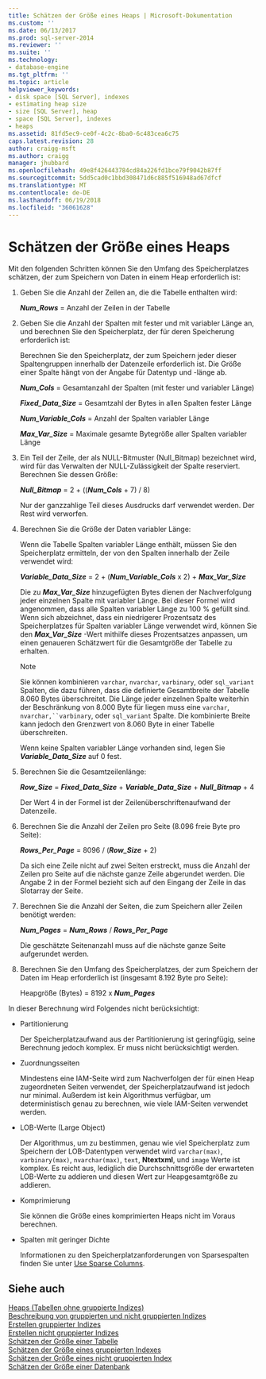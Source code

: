 ```yaml
---
title: Schätzen der Größe eines Heaps | Microsoft-Dokumentation
ms.custom: ''
ms.date: 06/13/2017
ms.prod: sql-server-2014
ms.reviewer: ''
ms.suite: ''
ms.technology:
- database-engine
ms.tgt_pltfrm: ''
ms.topic: article
helpviewer_keywords:
- disk space [SQL Server], indexes
- estimating heap size
- size [SQL Server], heap
- space [SQL Server], indexes
- heaps
ms.assetid: 81fd5ec9-ce0f-4c2c-8ba0-6c483cea6c75
caps.latest.revision: 28
author: craigg-msft
ms.author: craigg
manager: jhubbard
ms.openlocfilehash: 49e8f426443784cd84a226fd1bce79f9042b87ff
ms.sourcegitcommit: 5dd5cad0c1bbd308471d6c885f516948ad67dfcf
ms.translationtype: MT
ms.contentlocale: de-DE
ms.lasthandoff: 06/19/2018
ms.locfileid: "36061628"
---
```

# <a name="estimate-the-size-of-a-heap"></a>Schätzen der Größe eines Heaps
  Mit den folgenden Schritten können Sie den Umfang des Speicherplatzes schätzen, der zum Speichern von Daten in einem Heap erforderlich ist:  
  
1.  Geben Sie die Anzahl der Zeilen an, die die Tabelle enthalten wird:  
  
     ***Num_Rows***  = Anzahl der Zeilen in der Tabelle  
  
2.  Geben Sie die Anzahl der Spalten mit fester und mit variabler Länge an, und berechnen Sie den Speicherplatz, der für deren Speicherung erforderlich ist:  
  
     Berechnen Sie den Speicherplatz, der zum Speichern jeder dieser Spaltengruppen innerhalb der Datenzeile erforderlich ist. Die Größe einer Spalte hängt von der Angabe für Datentyp und -länge ab.  
  
     ***Num_Cols***  = Gesamtanzahl der Spalten (mit fester und variabler Länge)  
  
     ***Fixed_Data_Size***  = Gesamtzahl der Bytes in allen Spalten fester Länge  
  
     ***Num_Variable_Cols***  = Anzahl der Spalten variabler Länge  
  
     ***Max_Var_Size***  = Maximale gesamte Bytegröße aller Spalten variabler Länge  
  
3.  Ein Teil der Zeile, der als NULL-Bitmuster (Null_Bitmap) bezeichnet wird, wird für das Verwalten der NULL-Zulässigkeit der Spalte reserviert. Berechnen Sie dessen Größe:  
  
     ***Null_Bitmap***  = 2 + ((***Num_Cols*** + 7) / 8)  
  
     Nur der ganzzahlige Teil dieses Ausdrucks darf verwendet werden. Der Rest wird verworfen.  
  
4.  Berechnen Sie die Größe der Daten variabler Länge:  
  
     Wenn die Tabelle Spalten variabler Länge enthält, müssen Sie den Speicherplatz ermitteln, der von den Spalten innerhalb der Zeile verwendet wird:  
  
     ***Variable_Data_Size***  = 2 + (***Num_Variable_Cols*** x 2) + ***Max_Var_Size***  
  
     Die zu ***Max_Var_Size*** hinzugefügten Bytes dienen der Nachverfolgung jeder einzelnen Spalte mit variabler Länge. Bei dieser Formel wird angenommen, dass alle Spalten variabler Länge zu 100 % gefüllt sind. Wenn sich abzeichnet, dass ein niedrigerer Prozentsatz des Speicherplatzes für Spalten variabler Länge verwendet wird, können Sie den ***Max_Var_Size*** -Wert mithilfe dieses Prozentsatzes anpassen, um einen genaueren Schätzwert für die Gesamtgröße der Tabelle zu erhalten.  
  
    > [!NOTE]  
    >  Sie können kombinieren `varchar`, `nvarchar`, `varbinary`, oder `sql_variant` Spalten, die dazu führen, dass die definierte Gesamtbreite der Tabelle 8.060 Bytes überschreitet. Die Länge jeder einzelnen Spalte weiterhin der Beschränkung von 8.000 Byte für liegen muss eine `varchar`, `nvarchar,``varbinary`, oder `sql_variant` Spalte. Die kombinierte Breite kann jedoch den Grenzwert von 8.060 Byte in einer Tabelle überschreiten.  
  
     Wenn keine Spalten variabler Länge vorhanden sind, legen Sie ***Variable_Data_Size*** auf 0 fest.  
  
5.  Berechnen Sie die Gesamtzeilenlänge:  
  
     ***Row_Size***  = ***Fixed_Data_Size*** + ***Variable_Data_Size*** + ***Null_Bitmap*** + 4  
  
     Der Wert 4 in der Formel ist der Zeilenüberschriftenaufwand der Datenzeile.  
  
6.  Berechnen Sie die Anzahl der Zeilen pro Seite (8.096 freie Byte pro Seite):  
  
     ***Rows_Per_Page***  = 8096 / (***Row_Size*** + 2)  
  
     Da sich eine Zeile nicht auf zwei Seiten erstreckt, muss die Anzahl der Zeilen pro Seite auf die nächste ganze Zeile abgerundet werden. Die Angabe 2 in der Formel bezieht sich auf den Eingang der Zeile in das Slotarray der Seite.  
  
7.  Berechnen Sie die Anzahl der Seiten, die zum Speichern aller Zeilen benötigt werden:  
  
     ***Num_Pages***  = ***Num_Rows*** / ***Rows_Per_Page***  
  
     Die geschätzte Seitenanzahl muss auf die nächste ganze Seite aufgerundet werden.  
  
8.  Berechnen Sie den Umfang des Speicherplatzes, der zum Speichern der Daten im Heap erforderlich ist (insgesamt 8.192 Byte pro Seite):  
  
     Heapgröße (Bytes) = 8192 x ***Num_Pages***  
  
 In dieser Berechnung wird Folgendes nicht berücksichtigt:  
  
-   Partitionierung  
  
     Der Speicherplatzaufwand aus der Partitionierung ist geringfügig, seine Berechnung jedoch komplex. Er muss nicht berücksichtigt werden.  
  
-   Zuordnungsseiten  
  
     Mindestens eine IAM-Seite wird zum Nachverfolgen der für einen Heap zugeordneten Seiten verwendet, der Speicherplatzaufwand ist jedoch nur minimal. Außerdem ist kein Algorithmus verfügbar, um deterministisch genau zu berechnen, wie viele IAM-Seiten verwendet werden.  
  
-   LOB-Werte (Large Object)  
  
     Der Algorithmus, um zu bestimmen, genau wie viel Speicherplatz zum Speichern der LOB-Datentypen verwendet wird `varchar(max)`, `varbinary(max)`, `nvarchar(max)`, `text`, **Ntextxml**, und `image` Werte ist komplex. Es reicht aus, lediglich die Durchschnittsgröße der erwarteten LOB-Werte zu addieren und diesen Wert zur Heapgesamtgröße zu addieren.  
  
-   Komprimierung  
  
     Sie können die Größe eines komprimierten Heaps nicht im Voraus berechnen.  
  
-   Spalten mit geringer Dichte  
  
     Informationen zu den Speicherplatzanforderungen von Sparsespalten finden Sie unter [Use Sparse Columns](../tables/use-sparse-columns.md).  
  
## <a name="see-also"></a>Siehe auch  
 [Heaps &#40;Tabellen ohne gruppierte Indizes&#41;](../indexes/heaps-tables-without-clustered-indexes.md)   
 [Beschreibung von gruppierten und nicht gruppierten Indizes](../indexes/clustered-and-nonclustered-indexes-described.md)   
 [Erstellen gruppierter Indizes](../indexes/create-clustered-indexes.md)   
 [Erstellen nicht gruppierter Indizes](../indexes/create-nonclustered-indexes.md)   
 [Schätzen der Größe einer Tabelle](estimate-the-size-of-a-table.md)   
 [Schätzen der Größe eines gruppierten Indexes](estimate-the-size-of-a-clustered-index.md)   
 [Schätzen der Größe eines nicht gruppierten Index](estimate-the-size-of-a-nonclustered-index.md)   
 [Schätzen der Größe einer Datenbank](estimate-the-size-of-a-database.md)  
  
  